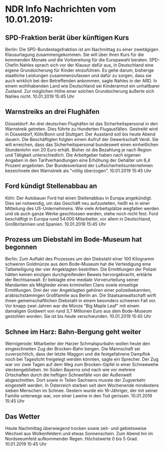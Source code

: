# NDR Info Nachrichten vom 10.01.2019:


## SPD-Fraktion berät über künftigen Kurs
Berlin: Die SPD-Bundestagsfraktion ist am Nachmittag zu einer zweitägigen Klausurtagung zusammengekommen. Sie will über ihren Kurs für die kommenden Monate und die Vorbereitung für die Europawahl beraten. SPD-Chefin Nahles sprach sich vor der Klausur dafür aus, in Deutschland eine eigene Grundsicherung für Kinder einzuführen. Es gehe darum, bisherige staatliche Leistungen zusammenzufassen und dafür zu sorgen, dass sie auch wirklich bei den Betreffenden ankommen, sagte Nahles in der ARD. In einem wohlhabenden Land wie Deutschland sei Kinderarmut ein unhaltbarer Zustand. Zur möglichen Höhe einer solchen Grundsicherung äußerte sich Nahles nicht. 10.01.2019 15:45 Uhr 

## Warnstreiks an drei Flughäfen
Düsseldorf: An drei deutschen Flughäfen ist das Sicherheitspersonal in den Warnstreik getreten. Dies führte zu Hunderten Flugausfällen. Gestreikt wird in Düsseldorf, Köln/Bonn und Stuttgart. Der Ausstand soll bis heute Abend dauern. Die Beschäftigten folgten einem Aufruf der Gewerkschaft Verdi. Sie will erreichen, dass das Sicherheitspersonal bundesweit einen einheitlichen Stundenlohn von 20 Euro erhält. Bisher ist die Bezahlung je nach Region und Tätigkeit unterschiedlich. Die Arbeitgeber haben nach eigenen Angaben in den Tarifverhandlungen eine Erhöhung der Gehälter um 6,4 Prozent angeboten. Der Bundesverband der Luftsicherheitsunternehmen bezeichnete den Warnstreik als "völlig überzogen". 10.01.2019 15:45 Uhr 

## Ford kündigt Stellenabbau an
Köln: Der Autobauer Ford hat einen Stellenabbau in Europa angekündigt. Dies sei notwendig, um das Geschäft neu aufzustellen, heißt es in einer Mitteilung des US-Unternehmens. Wie viele Arbeitsplätze wegfallen werden und ob auch ganze Werke geschlossen werden, stehe noch nicht fest. Ford beschäftigt in Europa rund 54.000 Mitarbeiter, vor allem in Deutschland, Großbritannien und Spanien. 10.01.2019 15:45 Uhr 

## Prozess um Diebstahl im Bode-Museum hat begonnen
Berlin: Zum Auftakt des Prozesses um den Diebstahl einer 100 Kilogramm schweren Goldmünze aus dem Bode-Museum hat die Verteidigung eine Tatbeteiligung der vier Angeklagten bestritten. Die Ermittlungen der Polizei hätten keinen einzigen durchgreifenden Beweis hervorgebracht, erklärte der Rechtsanwalt. Er beklagte eine mediale Vorverurteilung seiner Mandanten als Mitglieder eines kriminellen Clans sowie einseitige Ermittlungen. Drei der vier Angeklagten gehören einer polizeibekannten, arabischstämmigen Großfamilie aus Berlin an. Die Staatsanwaltschaft wirft ihnen gemeinschaftlichen Diebstahl in einem besonders schweren Fall vor. Vor knapp zwei Jahren war die Münze "Big Maple Leaf" mit einem damaligen Goldwert von rund 3,7 Millionen Euro aus dem Bode-Museum gestohlen worden. Sie ist bis heute verschwunden. 10.01.2019 15:45 Uhr 

## Schnee im Harz: Bahn-Bergung geht weiter
Wernigerode: 	Mitarbeiter der Harzer Schmalspurbahn wollen heute den eingeschneiten Zug der Brocken-Bahn bergen. Die Mannschaft sei zuversichtlich, dass der letzte Waggon und die festgefahrene Dampflok noch bei Tageslicht freigelegt werden könnten, sagte ein Sprecher. Der Zug war vor zwei Tagen auf dem Weg zum Brocken-Gipfel in einer Schneewehe steckengeblieben. Im Süden Bayerns sind nach wie vor mehrere Ortschaften durch die heftigen Schneefälle von der Außenwelt abgeschnitten. Dort sowie in Teilen Sachsens musste der Zugverkehr eingestellt werden. In Österreich starben seit dem Wochenende mindestens sieben Menschen im Schnee. Gestern wurde ein 16-Jähriger, der mit seiner Familie unterwegs war, von einer Lawine in den Tod gerissen. 10.01.2019 15:45 Uhr 

## Das Wetter
Heute Nachmittag überwiegend trocken sowie zeit- und gebietsweise Wechsel aus Wolkenfeldern und etwas Sonnenschein. Zum Abend hin im Nordseeumfeld aufkommender Regen. Höchstwerte 0 bis 5 Grad. 10.01.2019 15:45 Uhr 
